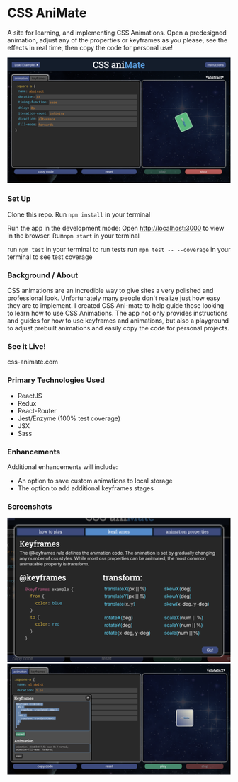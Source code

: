 # CSS AniMate

A site for learning, and implementing CSS Animations. Open a predesigned animation, adjust any of the properties or keyframes as you please, see the effects in real time, then copy the code for personal use!  

![CSS-aniMate](main_page.png)

### Set Up

Clone this repo. 
Run `npm install` in your terminal

Run the app in the development mode:
Open [http://localhost:3000](http://localhost:3000) to view in the browser.
Run`npm start` in your terminal

run `npm test` in your terminal to run tests
run `mpn test -- --coverage` in your terminal to see test coverage

### Background / About

CSS animations are an incredible way to give sites a very polished and professional look. Unfortunately many people don't realize just how easy they are to implement. I created CSS Ani-mate to help guide those looking to learn how to use CSS Animations. The app not only provides instructions and guides for how to use keyframes and animations, but also a playground to adjust prebuilt animations and easily copy the code for personal projects.  

### See it Live! 

css-animate.com

### Primary Technologies Used

- ReactJS
- Redux
- React-Router
- Jest/Enzyme (100% test coverage)
- JSX
- Sass

### Enhancements
Additional enhancements will include:
 - An option to save custom animations to local storage
 - The option to add additional keyframes stages

### Screenshots

![Instructions](instructions.png)
![Copy-Option](copy_paste.png)


